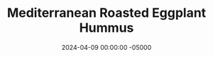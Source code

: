 ---
layout: post
title:  "Mediterranean Roasted Eggplant Hummus"
date:   2024-04-09 00:00:00 -05000
categories: 
- Recipes
- Savory Sauces
permalink: /recipes/roasted-eggplant-hummus
image: /assets/Food/Savory Sauces/Eggplant Hummus/eggplant-hummus-cover.jpg
ing: eggplanthummus-ing
facts: eggplanthummus-facts
Prep: 10
Rest: 
Cook: 40
Source1: https://youtu.be/dhuvZMsy9pY?si=iPrkskL0DT-J7oyt
Source2: 
whisk: https://s.samsungfood.com/ai5sT
tags: 
- hummus
- spread
- dip
- dressing
- roasted eggplant
- babaganoush
- mediterranean
- feta
- olive
- chickpeas
- garbanzo beans
- almond butter
- tahini
- lemon
- garlic
- paprika
- cumin
Description: This is 50% hummus, 50% babaganoush, and 100% delicious. Roasted eggplant in hummus provides great creaminess and fantastic flavor without the need for oil. The subtle flavor of almond butter adds some necessary fats, and complements everything else perfectly. Check out my <a href="roasted-beet-hummus">Creamy Roasted Beet Hummus</a> as well for a similar concept
Instructions: 
- Cut your eggplant in half, and add to a parchment lined cookie sheet. Bake cut side down at 400F for about 40 minutes, or until eggplant is soft and collapses.<br><br>
- <center><img src="/assets/Food/Savory Sauces/Eggplant Hummus/eggplant-hummus-1.jpg" alt="" class="instruction-image"></center><br>

- Combine baked eggplant (with skin!), with the rest of the ingredients in a food processor. Blend until super smooth. Garnish with olives and feta, and transfer to an airtight container to store in the fridge<br><br>
- <center><img src="/assets/Food/Savory Sauces/Eggplant Hummus/eggplant-hummus-2.jpg" alt="" class="instruction-image"></center>
---